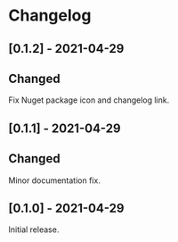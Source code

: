 # Changelog

<a name="0.1.2" />

## [0.1.2] - 2021-04-29

## Changed

Fix Nuget package icon and changelog link.

## [0.1.1] - 2021-04-29

## Changed

Minor documentation fix.

## [0.1.0] - 2021-04-29

Initial release.